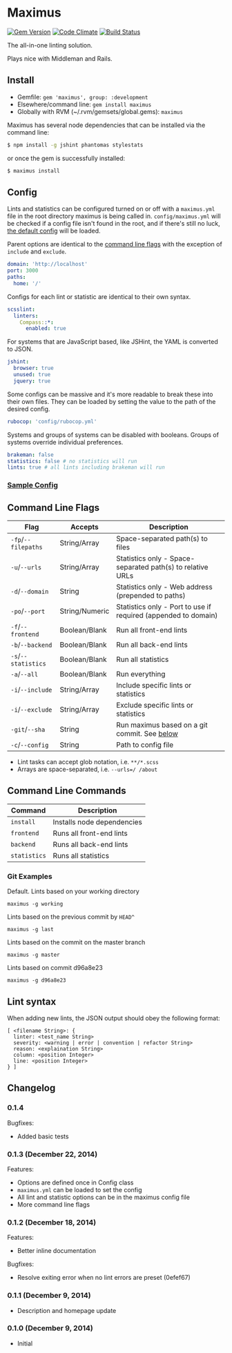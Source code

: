 # Maximus

[![Gem Version](https://badge.fury.io/rb/maximus.svg)](http://badge.fury.io/rb/maximus) [![Code Climate](https://codeclimate.com/github/wearefine/maximus/badges/gpa.svg)](https://codeclimate.com/github/wearefine/maximus) [![Build Status](https://travis-ci.org/wearefine/maximus.svg)](https://travis-ci.org/wearefine/maximus)

The all-in-one linting solution.

Plays nice with Middleman and Rails.

## Install

* Gemfile: `gem 'maximus', group: :development`
* Elsewhere/command line: `gem install maximus`
* Globally with RVM (~/.rvm/gemsets/global.gems): `maximus` 

Maximus has several node dependencies that can be installed via the command line:

```bash
$ npm install -g jshint phantomas stylestats
```

or once the gem is successfully installed:

```bash
$ maximus install
```

## Config

Lints and statistics can be configured turned on or off with a  `maximus.yml` file in the root directory maximus is being called in. `config/maximus.yml` will be checked if a config file isn't found in the root, and if there's still no luck, [the default config](lib/maximus/config/maximus.yml) will be loaded.

Parent options are identical to the [command line flags](#command-line-flags) with the exception of `include` and `exclude`.

```yaml
domain: 'http://localhost'
port: 3000
paths:
  home: '/'
```

Configs for each lint or statistic are identical to their own syntax.

```yaml
scsslint:
  linters:
    Compass::*:
      enabled: true
```

For systems that are JavaScript based, like JSHint, the YAML is converted to JSON.

```yaml
jshint:
  browser: true
  unused: true
  jquery: true
```

Some configs can be massive and it's more readable to break these into their own files. They can be loaded by setting the value to the path of the desired config.

```yaml
rubocop: 'config/rubocop.yml'
```

Systems and groups of systems can be disabled with booleans. Groups of systems override individual preferences.

```yaml
brakeman: false
statistics: false # no statistics will run
lints: true # all lints including brakeman will run
```

### [Sample Config](lib/maximus/config/maximus-example.yml)

## Command Line Flags

Flag                | Accepts                          | Description
--------------------|----------------------------------|--------------------
`-fp`/`--filepaths` | String/Array                     | Space-separated path(s) to files
`-u`/`--urls`       | String/Array                     | Statistics only - Space-separated path(s) to relative URLs
`-d`/`--domain`     | String                           | Statistics only - Web address (prepended to paths)
`-po`/`--port`      | String/Numeric                   | Statistics only - Port to use if required (appended to domain)
`-f`/`--frontend`   | Boolean/Blank                    | Run all front-end lints
`-b`/`--backend`    | Boolean/Blank                    | Run all back-end lints
`-s`/`--statistics` | Boolean/Blank                    | Run all statistics
`-a`/`--all`        | Boolean/Blank                    | Run everything
`-i`/`--include`    | String/Array                     | Include specific lints or statistics
`-i`/`--exclude`    | String/Array                     | Exclude specific lints or statistics
`-git`/`--sha`      | String                           | Run maximus based on a git commit. See [below](#git-examples)
`-c`/`--config`     | String                           | Path to config file


* Lint tasks can accept glob notation, i.e. `**/*.scss`
* Arrays are space-separated, i.e. `--urls=/ /about`

## Command Line Commands

Command               | Description
----------------------|---------------------------
`install`             | Installs node dependencies
`frontend`            | Runs all front-end lints
`backend`             | Runs all back-end lints
`statistics`          | Runs all statistics

### Git Examples

Default. Lints based on your working directory

`maximus -g working` 

Lints based on the previous commit by `HEAD^`

`maximus -g last` 

Lints based on the commit on the master branch

`maximus -g master`

Lints based on commit d96a8e23

`maximus -g d96a8e23`

## Lint syntax

When adding new lints, the JSON output should obey the following format:

```
[ <filename String>: {
  linter: <test_name String>
  severity: <warning | error | convention | refactor String>
  reason: <explaination String>
  column: <position Integer>
  line: <position Integer>
} ]
```

## Changelog

### 0.1.4

Bugfixes:

* Added basic tests

### 0.1.3 (December 22, 2014)

Features:

* Options are defined once in Config class
* `maximus.yml` can be loaded to set the config
* All lint and statistic options can be in the maximus config file
* More command line flags

### 0.1.2 (December 18, 2014)

Features: 

* Better inline documentation

Bugfixes:

* Resolve exiting error when no lint errors are preset (0efef67)

### 0.1.1 (December 9, 2014)

* Description and homepage update

### 0.1.0 (December 9, 2014)

* Initial


